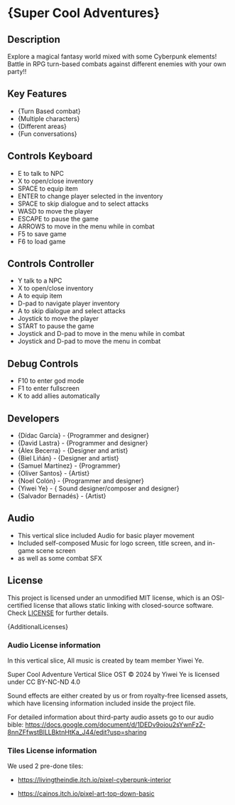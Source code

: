 # {Super Cool Adventures}

## Description

Explore a magical fantasy world mixed with some Cyberpunk elements! Battle in RPG turn-based combats against different enemies with your own party!!

## Key Features

 - {Turn Based combat}
 - {Multiple characters}
 - {Different areas}
 - {Fun conversations}
 
## Controls Keyboard

 - E to talk to NPC
 - X to open/close inventory
 - SPACE to equip item
 - ENTER to change player selected in the inventory
 - SPACE to skip dialogue and to select attacks
 - WASD to move the player
 - ESCAPE to pause the game
 - ARROWS to move in the menu while in combat
 - F5 to save game
 - F6 to load game

## Controls Controller

- Y talk to a NPC
- X to open/close inventory
- A to equip item
- D-pad to navigate player inventory
- A to skip dialogue and select attacks
- Joystick to move the player
- START to pause the game
- Joystick and D-pad to move in the menu while in combat
- Joystick and D-pad to move the menu in combat

## Debug Controls
 - F10 to enter god mode
 - F1 to enter fullscreen
 - K to add allies automatically

## Developers

 - {Dídac García} - {Programmer and designer}
 - {David Lastra} - {Programmer and designer}
 - {Àlex Becerra} - {Designer and artist}
 - {Biel Liñán} - {Designer and artist}
 - {Samuel Martínez} - {Programmer}
 - {Oliver Santos} - {Artist}
 - {Noel Colón} - {Programmer and designer}
 - {Yiwei Ye} - { Sound designer/composer and designer}
 - {Salvador Bernadés} - {Artist}

## Audio

 - This vertical slice included Audio for basic player movement
 - Included self-composed Music for logo screen, title screen, and in-game scene screen
 - as well as some combat SFX 

## License



This project is licensed under an unmodified MIT license, which is an OSI-certified license that allows static linking with closed-source software. Check [LICENSE](LICENSE) for further details.

{AdditionalLicenses}

### Audio License information
In this vertical slice, All music is created by team member Yiwei Ye.

Super Cool Adventure Vertical Slice OST © 2024 by Yiwei Ye is licensed under CC BY-NC-ND 4.0


Sound effects are either created by us or from royalty-free licensed assets, which have licensing information included inside the project file.

For detailed information about third-party audio assets go to our audio bible: https://docs.google.com/document/d/1DEDv9oiou2sYwnFzZ-8nnZFfwstBlLLBktnHtKa_J44/edit?usp=sharing

### Tiles License information

We used 2 pre-done tiles:

 - https://livingtheindie.itch.io/pixel-cyberpunk-interior

 - https://cainos.itch.io/pixel-art-top-down-basic
